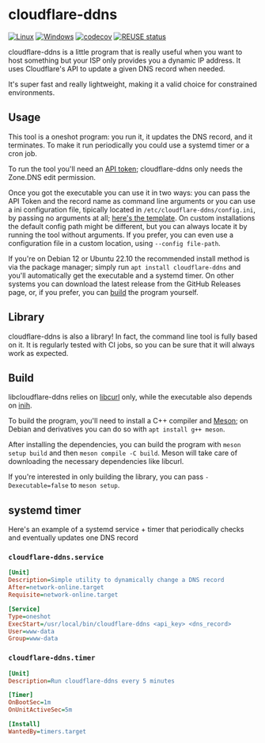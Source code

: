 <!--
SPDX-FileCopyrightText: 2021 Andrea Pappacoda

SPDX-License-Identifier: AGPL-3.0-or-later
-->

# cloudflare-ddns

[![Linux](https://github.com/Tachi107/cloudflare-ddns/actions/workflows/linux.yaml/badge.svg)](https://github.com/Tachi107/cloudflare-ddns/actions/workflows/linux.yaml)
[![Windows](https://ci.appveyor.com/api/projects/status/xe5wo63pxht8pd6n?svg=true)](https://ci.appveyor.com/project/Tachi107/cloudflare-ddns)
[![codecov](https://codecov.io/gh/Tachi107/cloudflare-ddns/branch/main/graph/badge.svg?token=Y7NI126ZUQ)](https://codecov.io/gh/Tachi107/cloudflare-ddns)
[![REUSE status](https://api.reuse.software/badge/github.com/Tachi107/cloudflare-ddns)](https://api.reuse.software/info/github.com/Tachi107/cloudflare-ddns)

cloudflare-ddns is a little program that is really useful when you want to host something but your ISP only provides you a dynamic IP address. It uses Cloudflare's API to update a given DNS record when needed.

It's super fast and really lightweight, making it a valid choice for constrained environments.

## Usage

This tool is a oneshot program: you run it, it updates the DNS record, and it terminates. To make it run periodically you could use a systemd timer or a cron job.

To run the tool you'll need an [API token](https://dash.cloudflare.com/profile/api-tokens); cloudflare-ddns only needs the Zone.DNS edit permission.

Once you got the executable you can use it in two ways: you can pass the API Token and the record name as command line arguments or you can use a ini configuration file, tipically located in `/etc/cloudflare-ddns/config.ini`, by passing no arguments at all; [here's the template](exe/config.ini). On custom installations the default config path might be different, but you can always locate it by running the tool without arguments. If you prefer, you can even use a configuration file in a custom location, using `--config file-path`.

If you're on Debian 12 or Ubuntu 22.10 the recommended install method is via the package manager; simply run `apt install cloudflare-ddns` and you'll automatically get the executable and a systemd timer. On other systems you can download the latest release from the GitHub Releases page, or, if you prefer, you can [build](#Build) the program yourself.

## Library

cloudflare-ddns is also a library! In fact, the command line tool is fully based on it. It is regularly tested with CI jobs, so you can be sure that it will always work as expected.

## Build

libcloudflare-ddns relies on [libcurl](https://curl.se) only, while the executable also depends on [inih](https://github.com/benhoyt/inih).

To build the program, you'll need to install a C++ compiler and [Meson](https://mesonbuild.com); on Debian and derivatives you can do so with `apt install g++ meson`.

After installing the dependencies, you can build the program with `meson setup build` and then `meson compile -C build`. Meson will take care of downloading the necessary dependencies like libcurl.

If you're interested in only building the library, you can pass `-Dexecutable=false` to `meson setup`.

## systemd timer

Here's an example of a systemd service + timer that periodically checks and eventually updates one DNS record

### `cloudflare-ddns.service`

```ini
[Unit]
Description=Simple utility to dynamically change a DNS record
After=network-online.target
Requisite=network-online.target

[Service]
Type=oneshot
ExecStart=/usr/local/bin/cloudflare-ddns <api_key> <dns_record>
User=www-data
Group=www-data
```

### `cloudflare-ddns.timer`

```ini
[Unit]
Description=Run cloudflare-ddns every 5 minutes

[Timer]
OnBootSec=1m
OnUnitActiveSec=5m

[Install]
WantedBy=timers.target
```
